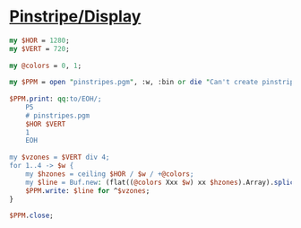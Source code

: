 [1]: http://rosettacode.org/wiki/Pinstripe/Display

# [Pinstripe/Display][1]

```perl
my $HOR = 1280;
my $VERT = 720;
 
my @colors = 0, 1;
 
my $PPM = open "pinstripes.pgm", :w, :bin or die "Can't create pinstripes.ppm: $!";
 
$PPM.print: qq:to/EOH/;
    P5
    # pinstripes.pgm
    $HOR $VERT
    1
    EOH
 
my $vzones = $VERT div 4;
for 1..4 -> $w {
    my $hzones = ceiling $HOR / $w / +@colors;
    my $line = Buf.new: (flat((@colors Xxx $w) xx $hzones).Array).splice(0,$HOR);
    $PPM.write: $line for ^$vzones;
}
 
$PPM.close;
```